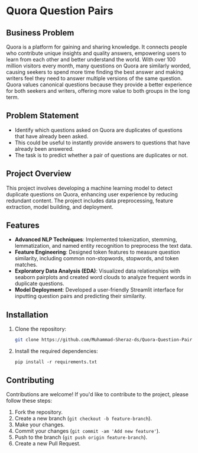 # Quora Question Pairs

## Business Problem

Quora is a platform for gaining and sharing knowledge. It connects people who contribute unique insights and quality answers, empowering users to learn from each other and better understand the world. With over 100 million visitors every month, many questions on Quora are similarly worded, causing seekers to spend more time finding the best answer and making writers feel they need to answer multiple versions of the same question. Quora values canonical questions because they provide a better experience for both seekers and writers, offering more value to both groups in the long term.



## Problem Statement

- Identify which questions asked on Quora are duplicates of questions that have already been asked.
- This could be useful to instantly provide answers to questions that have already been answered.
- The task is to predict whether a pair of questions are duplicates or not.

## Project Overview

This project involves developing a machine learning model to detect duplicate questions on Quora, enhancing user experience by reducing redundant content. The project includes data preprocessing, feature extraction, model building, and deployment.

## Features

- **Advanced NLP Techniques**: Implemented tokenization, stemming, lemmatization, and named entity recognition to preprocess the text data.
- **Feature Engineering**: Designed token features to measure question similarity, including common non-stopwords, stopwords, and token matches.
- **Exploratory Data Analysis (EDA)**: Visualized data relationships with seaborn pairplots and created word clouds to analyze frequent words in duplicate questions.
- **Model Deployment**: Developed a user-friendly Streamlit interface for inputting question pairs and predicting their similarity.

## Installation

1. Clone the repository:
   ```bash
   git clone https://github.com/Muhammad-Sheraz-ds/Quora-Question-Pairs.git
   ```

2. Install the required dependencies:

    ```
    pip install -r requirements.txt
    ```


## Contributing

Contributions are welcome! If you'd like to contribute to the project, please follow these steps:

1. Fork the repository.
2. Create a new branch (`git checkout -b feature-branch`).
3. Make your changes.
4. Commit your changes (`git commit -am 'Add new feature'`).
5. Push to the branch (`git push origin feature-branch`).
6. Create a new Pull Request.